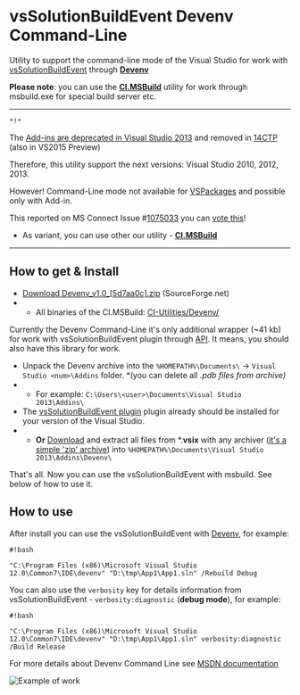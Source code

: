 # vsSolutionBuildEvent Devenv Command-Line #

Utility to support the command-line mode of the Visual Studio for work with [vsSolutionBuildEvent](https://visualstudiogallery.msdn.microsoft.com/0d1dbfd7-ed8a-40af-ae39-281bfeca2334/) through **[Devenv](https://msdn.microsoft.com/en-us/library/vstudio/xee0c8y7.aspx)**

**Please note**: you can use the **[CI.MSBuild](../CI/CI.MSBuild)** utility for work through msbuild.exe for special build server etc.

-------
`*!*` 

The [Add-ins are deprecated in Visual Studio 2013](http://msdn.microsoft.com/en-us/library/80493a3w.aspx) and removed in [14CTP](http://www.visualstudioextensibility.com/2014/06/05/visual-studio-14-ctp-add-ins-are-gone/) (also in VS2015 Preview)

Therefore, this utility support the next versions: Visual Studio 2010, 2012, 2013.

However! Command-Line mode not available for [VSPackages](https://msdn.microsoft.com/en-us/library/bb166424.aspx) and possible only with Add-in.

This reported on MS Connect Issue #[1075033](https://connect.microsoft.com/VisualStudio/Feedback/Details/1075033) you can [vote this](https://connect.microsoft.com/VisualStudio/Feedback/Details/1075033)!

* As variant, you can use other our utility - **[CI.MSBuild](../CI/CI.MSBuild)**

-------

## How to get & Install ##

* [Download Devenv_v1.0_[5d7aa0c].zip](http://sourceforge.net/projects/vssbe/files/CI-Utilities/Devenv/Devenv_v1.0_%5B5d7aa0c%5D.zip/download) (SourceForge.net) 
* * All binaries of the CI.MSBuild: [CI-Utilities/Devenv/](https://sourceforge.net/projects/vssbe/files/CI-Utilities/Devenv/)

Currently the Devenv Command-Line it's only additional wrapper (~41 kb) for work with vsSolutionBuildEvent plugin through [API](../API). It means, you should also have this library for work.

* Unpack the Devenv archive into the `%HOMEPATH%\Documents\` -> `Visual Studio <num>\Addins` folder. *(you can delete all *.pdb files from archive)*
* * For example: `C:\Users\<user>\Documents\Visual Studio 2013\Addins\`
* The [vsSolutionBuildEvent plugin](http://visualstudiogallery.msdn.microsoft.com/0d1dbfd7-ed8a-40af-ae39-281bfeca2334/referral/118151) plugin already should be installed for your version of the Visual Studio.
* * **Or** [Download](http://visualstudiogallery.msdn.microsoft.com/0d1dbfd7-ed8a-40af-ae39-281bfeca2334/referral/118151) and extract all files from *.**vsix** with any archiver ([it's a simple 'zip' archive](https://msdn.microsoft.com/en-us/library/ff407026.aspx)) into `%HOMEPATH%\Documents\Visual Studio 2013\Addins\Devenv\`

That's all. Now you can use the vsSolutionBuildEvent with msbuild. See below of how to use it.

## How to use ##

After install you can use the vsSolutionBuildEvent with [Devenv](https://msdn.microsoft.com/en-us/library/vstudio/xee0c8y7.aspx), for example:

```
#!bash

"C:\Program Files (x86)\Microsoft Visual Studio 12.0\Common7\IDE\devenv" "D:\tmp\App1\App1.sln" /Rebuild Debug
```

You can also use the `verbosity` key for details information from vsSolutionBuildEvent - `verbosity:diagnostic` (**debug mode**), for example:

```
#!bash

"C:\Program Files (x86)\Microsoft Visual Studio 12.0\Common7\IDE\devenv" "D:\tmp\App1\App1.sln" verbosity:diagnostic /Build Release
```

For more details about Devenv Command Line see [MSDN documentation](https://msdn.microsoft.com/en-us/library/vstudio/xee0c8y7.aspx)

![Example of work](https://bytebucket.org/3F/vssolutionbuildevent/wiki/Resources/Devenv_example.png)
